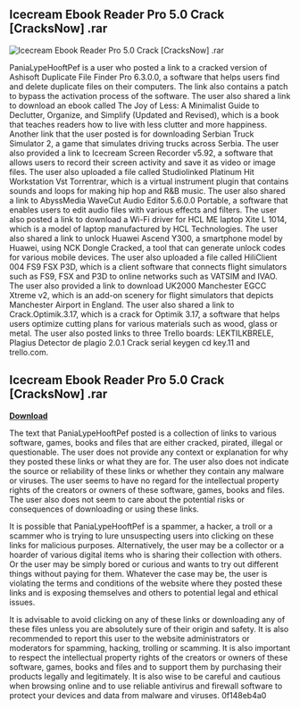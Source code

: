 ## Icecream Ebook Reader Pro 5.0 Crack [CracksNow] .rar

 
![Icecream Ebook Reader Pro 5.0 Crack \[CracksNow\] .rar](https://encrypted-tbn2.gstatic.com/images?q=tbn:ANd9GcTSy2LDo_u3DTVlwtb_7NuStxiqBuea8ZBJAwSgkCB4NC74_TdU1NXwMEw)

 
PaniaLypeHooftPef is a user who posted a link to a cracked version of Ashisoft Duplicate File Finder Pro 6.3.0.0, a software that helps users find and delete duplicate files on their computers. The link also contains a patch to bypass the activation process of the software. The user also shared a link to download an ebook called The Joy of Less: A Minimalist Guide to Declutter, Organize, and Simplify (Updated and Revised), which is a book that teaches readers how to live with less clutter and more happiness. Another link that the user posted is for downloading Serbian Truck Simulator 2, a game that simulates driving trucks across Serbia. The user also provided a link to Icecream Screen Recorder v5.92, a software that allows users to record their screen activity and save it as video or image files. The user also uploaded a file called Studiolinked Platinum Hit Workstation Vst Torrentrar, which is a virtual instrument plugin that contains sounds and loops for making hip hop and R&B music. The user also shared a link to AbyssMedia WaveCut Audio Editor 5.6.0.0 Portable, a software that enables users to edit audio files with various effects and filters. The user also posted a link to download a Wi-Fi driver for HCL ME laptop Xite L 1014, which is a model of laptop manufactured by HCL Technologies. The user also shared a link to unlock Huawei Ascend Y300, a smartphone model by Huawei, using NCK Dongle Cracked, a tool that can generate unlock codes for various mobile devices. The user also uploaded a file called HiliClient 004 FS9 FSX P3D, which is a client software that connects flight simulators such as FS9, FSX and P3D to online networks such as VATSIM and IVAO. The user also provided a link to download UK2000 Manchester EGCC Xtreme v2, which is an add-on scenery for flight simulators that depicts Manchester Airport in England. The user also shared a link to Crack.Optimik.3.17, which is a crack for Optimik 3.17, a software that helps users optimize cutting plans for various materials such as wood, glass or metal. The user also posted links to three Trello boards: LEKTILKBRELE, Plagius Detector de plagio 2.0.1 Crack serial keygen cd key.11 and trello.com.
 
## Icecream Ebook Reader Pro 5.0 Crack [CracksNow] .rar


[**Download**](https://www.google.com/url?q=https%3A%2F%2Furlin.us%2F2tKOWh&sa=D&sntz=1&usg=AOvVaw0yiJhEBsOVfoY3K3TI9K-p)

  
The text that PaniaLypeHooftPef posted is a collection of links to various software, games, books and files that are either cracked, pirated, illegal or questionable. The user does not provide any context or explanation for why they posted these links or what they are for. The user also does not indicate the source or reliability of these links or whether they contain any malware or viruses. The user seems to have no regard for the intellectual property rights of the creators or owners of these software, games, books and files. The user also does not seem to care about the potential risks or consequences of downloading or using these links.
  
It is possible that PaniaLypeHooftPef is a spammer, a hacker, a troll or a scammer who is trying to lure unsuspecting users into clicking on these links for malicious purposes. Alternatively, the user may be a collector or a hoarder of various digital items who is sharing their collection with others. Or the user may be simply bored or curious and wants to try out different things without paying for them. Whatever the case may be, the user is violating the terms and conditions of the website where they posted these links and is exposing themselves and others to potential legal and ethical issues.
  
It is advisable to avoid clicking on any of these links or downloading any of these files unless you are absolutely sure of their origin and safety. It is also recommended to report this user to the website administrators or moderators for spamming, hacking, trolling or scamming. It is also important to respect the intellectual property rights of the creators or owners of these software, games, books and files and to support them by purchasing their products legally and legitimately. It is also wise to be careful and cautious when browsing online and to use reliable antivirus and firewall software to protect your devices and data from malware and viruses.
 0f148eb4a0
